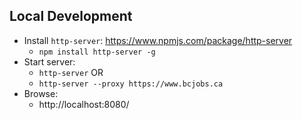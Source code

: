 ## Local Development
* Install `http-server`: https://www.npmjs.com/package/http-server
  * `npm install http-server -g`
* Start server:
  * `http-server`
  OR
  * `http-server --proxy https://www.bcjobs.ca`
* Browse:
  * http://localhost:8080/